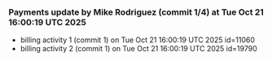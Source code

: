 
### Payments update by Mike Rodriguez (commit 1/4) at Tue Oct 21 16:00:19 UTC 2025
- billing activity 1 (commit 1) on Tue Oct 21 16:00:19 UTC 2025 id=11060
- billing activity 2 (commit 1) on Tue Oct 21 16:00:19 UTC 2025 id=19790
